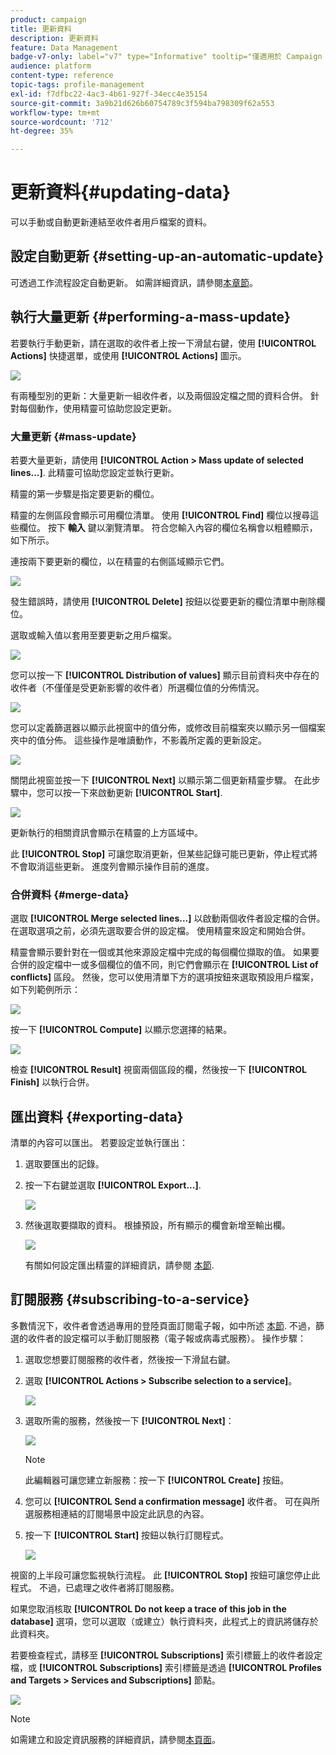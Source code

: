 ```yaml
---
product: campaign
title: 更新資料
description: 更新資料
feature: Data Management
badge-v7-only: label="v7" type="Informative" tooltip="僅適用於 Campaign Classic v7"
audience: platform
content-type: reference
topic-tags: profile-management
exl-id: f7dfbc22-4ac3-4b61-927f-34ecc4e35154
source-git-commit: 3a9b21d626b60754789c3f594ba798309f62a553
workflow-type: tm+mt
source-wordcount: '712'
ht-degree: 35%

---
```


# 更新資料{#updating-data}



可以手動或自動更新連結至收件者用戶檔案的資料。

## 設定自動更新 {#setting-up-an-automatic-update}

可透過工作流程設定自動更新。 如需詳細資訊，請參閱[本章節](../../workflow/using/update-data.md)。

## 執行大量更新 {#performing-a-mass-update}

若要執行手動更新，請在選取的收件者上按一下滑鼠右鍵，使用 **[!UICONTROL Actions]** 快捷選單，或使用 **[!UICONTROL Actions]** 圖示。

![](assets/s_ncs_user_action_icon.png)

有兩種型別的更新：大量更新一組收件者，以及兩個設定檔之間的資料合併。 針對每個動作，使用精靈可協助您設定更新。

### 大量更新 {#mass-update}

若要大量更新，請使用 **[!UICONTROL Action > Mass update of selected lines...]**. 此精靈可協助您設定並執行更新。

精靈的第一步驟是指定要更新的欄位。

精靈的左側區段會顯示可用欄位清單。 使用 **[!UICONTROL Find]** 欄位以搜尋這些欄位。 按下 **輸入** 鍵以瀏覽清單。 符合您輸入內容的欄位名稱會以粗體顯示，如下所示。

連按兩下要更新的欄位，以在精靈的右側區域顯示它們。

![](assets/s_ncs_user_update_wizard01_1.png)

發生錯誤時，請使用 **[!UICONTROL Delete]** 按鈕以從要更新的欄位清單中刪除欄位。

選取或輸入值以套用至要更新之用戶檔案。

![](assets/s_ncs_user_update_wizard01_12.png)

您可以按一下 **[!UICONTROL Distribution of values]** 顯示目前資料夾中存在的收件者（不僅僅是受更新影響的收件者）所選欄位值的分佈情況。

![](assets/s_ncs_user_update_wizard01_2.png)

您可以定義篩選器以顯示此視窗中的值分佈，或修改目前檔案夾以顯示另一個檔案夾中的值分佈。 這些操作是唯讀動作，不影義所定義的更新設定。

![](assets/s_ncs_user_update_wizard01_3.png)

關閉此視窗並按一下 **[!UICONTROL Next]** 以顯示第二個更新精靈步驟。 在此步驟中，您可以按一下來啟動更新 **[!UICONTROL Start]**.

![](assets/s_ncs_user_update_wizard01_4.png)

更新執行的相關資訊會顯示在精靈的上方區域中。

此 **[!UICONTROL Stop]** 可讓您取消更新，但某些記錄可能已更新，停止程式將不會取消這些更新。 進度列會顯示操作目前的進度。

### 合併資料 {#merge-data}

選取 **[!UICONTROL Merge selected lines...]** 以啟動兩個收件者設定檔的合併。 在選取選項之前，必須先選取要合併的設定檔。 使用精靈來設定和開始合併。

精靈會顯示要針對在一個或其他來源設定檔中完成的每個欄位擷取的值。 如果要合併的設定檔中一或多個欄位的值不同，則它們會顯示在 **[!UICONTROL List of conflicts]** 區段。 然後，您可以使用清單下方的選項按鈕來選取預設用戶檔案，如下列範例所示：

![](assets/s_ncs_user_merge_wizard01_1.png)

按一下 **[!UICONTROL Compute]** 以顯示您選擇的結果。

![](assets/s_ncs_user_merge_wizard01_2.png)

檢查 **[!UICONTROL Result]** 視窗兩個區段的欄，然後按一下 **[!UICONTROL Finish]** 以執行合併。

## 匯出資料 {#exporting-data}

清單的內容可以匯出。 若要設定並執行匯出：

1. 選取要匯出的記錄。
1. 按一下右鍵並選取 **[!UICONTROL Export...]**.

   ![](assets/s_ncs_user_export_list.png)

1. 然後選取要擷取的資料。 根據預設，所有顯示的欄會新增至輸出欄。

   ![](assets/s_ncs_user_export_list_start.png)

   有關如何設定匯出精靈的詳細資訊，請參閱 [本節](../../platform/using/executing-export-jobs.md).

## 訂閱服務 {#subscribing-to-a-service}

多數情況下，收件者會透過專用的登陸頁面訂閱電子報，如中所述 [本節](../../delivery/using/managing-subscriptions.md). 不過，篩選的收件者的設定檔可以手動訂閱服務（電子報或病毒式服務）。 操作步驟：

1. 選取您想要訂閱服務的收件者，然後按一下滑鼠右鍵。
1. 選取 **[!UICONTROL Actions > Subscribe selection to a service]**。

   ![](assets/s_ncs_user_selection_subscribe_service.png)

1. 選取所需的服務，然後按一下 **[!UICONTROL Next]**：

   ![](assets/s_ncs_user_selection_subscribe_service_2.png)

   >[!NOTE]
   >
   >此編輯器可讓您建立新服務：按一下 **[!UICONTROL Create]** 按鈕。

1. 您可以 **[!UICONTROL Send a confirmation message]** 收件者。 可在與所選服務相連結的訂閱場景中設定此訊息的內容。
1. 按一下 **[!UICONTROL Start]** 按鈕以執行訂閱程式。

   ![](assets/s_ncs_user_selection_subscribe_service_3.png)

視窗的上半段可讓您監視執行流程。 此 **[!UICONTROL Stop]** 按鈕可讓您停止此程式。 不過，已處理之收件者將訂閱服務。

如果您取消核取 **[!UICONTROL Do not keep a trace of this job in the database]** 選項，您可以選取（或建立）執行資料夾，此程式上的資訊將儲存於此資料夾。

若要檢查程式，請移至 **[!UICONTROL Subscriptions]** 索引標籤上的收件者設定檔，或 **[!UICONTROL Subscriptions]** 索引標籤是透過 **[!UICONTROL Profiles and Targets > Services and Subscriptions]** 節點。

![](assets/s_ncs_user_selection_subscribe_service_4.png)

>[!NOTE]
>
>如需建立和設定資訊服務的詳細資訊，請參閱[本頁面](../../delivery/using/managing-subscriptions.md)。
